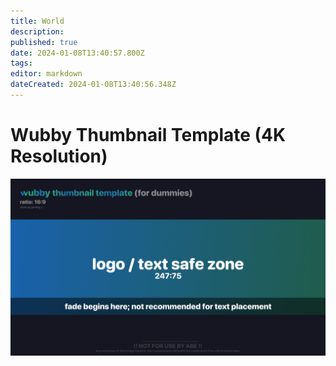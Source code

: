 ```yaml
---
title: World
description: 
published: true
date: 2024-01-08T13:40:57.800Z
tags: 
editor: markdown
dateCreated: 2024-01-08T13:40:56.348Z
---
```


# Wubby Thumbnail Template (4K Resolution)
![wubby_thumbnail_template_4k.webp](/wubby_thumbnail_template_4k.webp)